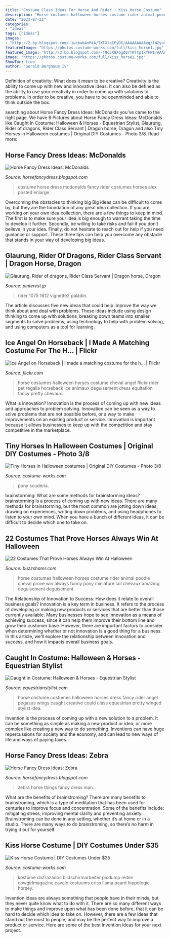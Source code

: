 ```yaml
---
title: "Costume Class Ideas For Horse And Rider - Kiss Horse Costume"
description: "Horse costumes halloween horses costume rider animal poodle cheval prove win always funny pony miniature tail chevaux amazing déguisement deguisement"
date: "2023-07-21"
categories:
- "ideas"
tags: ["ideas"]
images:
- "http://2.bp.blogspot.com/-1wcbwb4nMiA/TXlXlaIFyDI/AAAAAAAAAeg/1W2yuvCgyg0/s400/Macdonalds.gif"
featuredImage: "https://photos.costume-works.com/full/kiss_horse1.jpg"
featured_image: "http://3.bp.blogspot.com/-T0C3X8XGgd0/TWltp1xYFWI/AAAAAAAAASA/U_BE7d60nqc/w1200-h630-p-k-no-nu/paintedhorseui2.jpg"
image: "https://photos.costume-works.com/full/kiss_horse1.jpg"
ShowToc: true
author: "Gerald Bergnaum IV"
---
```



Definition of creativity: What does it mean to be creative?
Creativity is the ability to come up with new and innovative ideas. It can also be defined as the ability to use your creativity in order to come up with solutions to problems. In order to be creative, you have to be openminded and able to think outside the box.

	

		
searching about Horse Fancy Dress Ideas: McDonalds you've came to the right page. We have 8 Pictures about Horse Fancy Dress Ideas: McDonalds like Caught in Costume: Halloween &amp; Horses - Equestrian Stylist, Glaurung, Rider of dragons, Rider Class Servant | Dragon horse, Dragon and also Tiny Horses in Halloween costumes | Original DIY Costumes - Photo 3/8. Read more:
		
    
## Horse Fancy Dress Ideas: McDonalds

<img loading=lazy src="http://2.bp.blogspot.com/-1wcbwb4nMiA/TXlXlaIFyDI/AAAAAAAAAeg/1W2yuvCgyg0/s400/Macdonalds.gif" onerror="this.onerror=null;this.src='https://tse4.mm.bing.net/th?id=OIP.wWm6fSEqc1vBJWnlGGwliwHaJ4&amp;pid=15.1';" alt="Horse Fancy Dress Ideas: McDonalds">

_Source: horsefancydress.blogspot.com_

>costume horse dress mcdonalds fancy rider costumes horses alex posted enlarge. 

	

Overcoming the obstacles to thinking big
Big ideas can be difficult to come by, but they are the foundation of any great idea collection. If you are working on your own idea collection, there are a few things to keep in mind. The first is to make sure your idea is big enough to warrant taking the time to develop it further. Secondly, be willing to take risks and fail if you don’t believe in your idea. Finally, do not hesitate to reach out for help if you need guidance or support. These three tips can help you overcome any obstacle that stands in your way of developing big ideas.

    
## Glaurung, Rider Of Dragons, Rider Class Servant | Dragon Horse, Dragon

<img loading=lazy src="https://i.pinimg.com/736x/c8/3c/0f/c83c0facb23c348b445978b84646b59e--knight-heroes.jpg" onerror="this.onerror=null;this.src='https://tse2.mm.bing.net/th?id=OIP.bOjprzdy7VuFrTGf8BCTGwDMEy&amp;pid=15.1';" alt="Glaurung, Rider of dragons, Rider Class Servant | Dragon horse, Dragon">

_Source: pinterest.jp_

>rider 1075 1612 vignette2 paladin. 

	

The article discusses five new ideas that could help improve the way we think about and deal with problems. These ideas include using design thinking to come up with solutions, breaking down teams into smaller segments to solve problems, using technology to help with problem solving, and using computers as a tool for learning.

    
## Ice Angel On Horseback | I Made A Matching Costume For The H… | Flickr

<img loading=lazy src="https://c1.staticflickr.com/5/4084/4839467626_926156aee4_b.jpg" onerror="this.onerror=null;this.src='https://tse4.mm.bing.net/th?id=OIP.0Huwjhf0AeA61IN2Ixjv_QAAAA&amp;pid=15.1';" alt="Ice Angel on Horseback | I made a matching costume for the h… | Flickr">

_Source: flickr.com_

>horse costumes halloween horses costume cheval angel flickr rider pet regalia horseback ice animaux deguisement dress equitation fancy pretty chevaux. 

	

What is innovation?
Innovation is the process of coming up with new ideas and approaches to problem solving. Innovation can be seen as a way to solve problems that are not possible before, or a way to make improvements on an existing product or service. Innovation is important because it allows businesses to keep up with the competition and stay competitive in the marketplace.

    
## Tiny Horses In Halloween Costumes | Original DIY Costumes - Photo 3/8

<img loading=lazy src="https://photos.costume-works.com/full/costume_2.jpg" onerror="this.onerror=null;this.src='https://tse3.mm.bing.net/th?id=OIP.jAVE0_IWjCgJkdXkQHv5qAHaJl&amp;pid=15.1';" alt="Tiny Horses in Halloween costumes | Original DIY Costumes - Photo 3/8">

_Source: costume-works.com_

>pony scuderia. 

	

brainstorming: What are some methods for brainstorming ideas?
brainstorming is a process of coming up with new ideas. There are many methods for brainstorming, but the most common are jotting down ideas, drawing on experiences, writing down problems, and using headphones to listen to your own mind. When you have a bunch of different ideas, it can be difficult to decide which one to take on.

    
## 22 Costumes That Prove Horses Always Win At Halloween

<img loading=lazy src="https://buzzsharer.com/wp-content/uploads/2015/10/halloween-horse-costume2.jpg" onerror="this.onerror=null;this.src='https://tse2.mm.bing.net/th?id=OIP.QAJz-SglA1VnAUG4GMUgagHaFy&amp;pid=15.1';" alt="22 Costumes That Prove Horses Always Win At Halloween">

_Source: buzzsharer.com_

>horse costumes halloween horses costume rider animal poodle cheval prove win always funny pony miniature tail chevaux amazing déguisement deguisement. 

	

The Relationship of Innovation to Success: How does it relate to overall business goals?
Innovation is a key term in business. It refers to the process of developing or making new products or services that are better than those currently available. Many businesses hope to see innovation as a means of achieving success, since it can help them improve their bottom line and grow their customer base. However, there are important factors to consider when determining whether or not innovation is a good thing for a business. In this article, we'll explore the relationship between innovation and success, and how it impacts overall business goals.

    
## Caught In Costume: Halloween &amp; Horses - Equestrian Stylist

<img loading=lazy src="https://www.equestrianstylist.com/wp-content/uploads/2013/10/Costume_wings2.jpg" onerror="this.onerror=null;this.src='https://tse1.mm.bing.net/th?id=OIP.XtZgPp1_9alBm-tj4lqCoQHaFJ&amp;pid=15.1';" alt="Caught in Costume: Halloween &amp; Horses - Equestrian Stylist">

_Source: equestrianstylist.com_

>horse costume costumes halloween horses dress fancy rider angel pegasus wings caught creative could class equestrian pretty winged stylist idea. 

	

Invention is the process of coming up with a new solution to a problem. It can be something as simple as making a new product or idea, or more complex like creating a new way to do something. Inventions can have huge repercussions for society and the economy, and can lead to new ways of life and ways of paying taxes.

    
## Horse Fancy Dress Ideas: Zebra

<img loading=lazy src="http://3.bp.blogspot.com/-T0C3X8XGgd0/TWltp1xYFWI/AAAAAAAAASA/U_BE7d60nqc/w1200-h630-p-k-no-nu/paintedhorseui2.jpg" onerror="this.onerror=null;this.src='https://tse3.mm.bing.net/th?id=OIP.kCRxFG9Xn41gajCvf8V2mwAAAA&amp;pid=15.1';" alt="Horse Fancy Dress Ideas: Zebra">

_Source: horsefancydress.blogspot.com_

>zebra horse things fancy dress man. 

	

What are the benefits of brainstroming?
There are many benefits to brainstroming, which is a type of meditation that has been used for centuries to improve focus and concentration. Some of the benefits include: mitigating stress, improving mental clarity and preventing anxiety. Brainstroming can be done in any setting, whether it’s at home or in a studio. There are many ways to do brainstroming, so there’s no harm in trying it out for yourself.

    
## Kiss Horse Costume | DIY Costumes Under $35

<img loading=lazy src="https://photos.costume-works.com/full/kiss_horse1.jpg" onerror="this.onerror=null;this.src='https://tse2.mm.bing.net/th?id=OIP.d81C5JQOf6uPdp1GH8fOUwHaJo&amp;pid=15.1';" alt="Kiss Horse Costume | DIY Costumes Under $35">

_Source: costume-works.com_

>kostüme disfrazados bildschirmarbeiter picdump reiten cowgirlmagazine cavalo kostuums criss llama paard hippologic horsey. 

	

Invention ideas are always something that people have in their minds, but they never quite know what to do with it. There are so many different ways to make things and improve upon what has been done before, that it can be hard to decide which idea to take on. However, there are a few ideas that stand out the most to people, and may be the perfect way to improve a product or service. Here are some of the best invention ideas for your next project.

